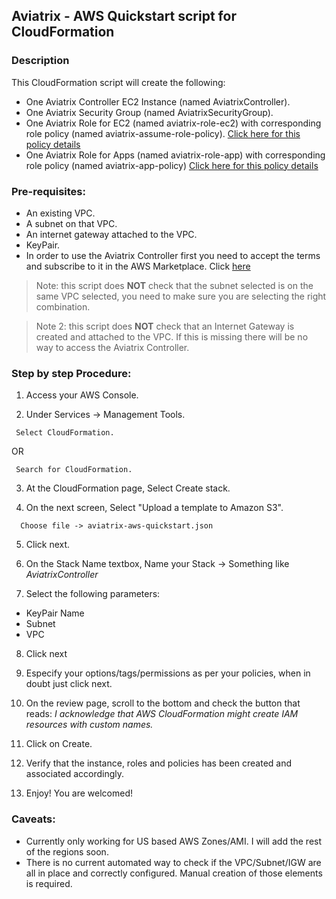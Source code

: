 ## Aviatrix - AWS Quickstart script for CloudFormation

### Description
This CloudFormation script will create the following:

* One Aviatrix Controller EC2 Instance (named AviatrixController).
* One Aviatrix Security Group (named AviatrixSecurityGroup).
* One Aviatrix Role for EC2 (named aviatrix-role-ec2) with corresponding role policy (named aviatrix-assume-role-policy). [Click here for this policy details](https://s3-us-west-2.amazonaws.com/aviatrix-download/iam_assume_role_policy.txt)
* One Aviatrix Role for Apps (named aviatrix-role-app) with corresponding role policy (named aviatrix-app-policy) [Click here for this policy details](https://s3-us-west-2.amazonaws.com/aviatrix-download/IAM_access_policy_for_CloudN.txt)

### Pre-requisites:

* An existing VPC.
* A subnet on that VPC.
* An internet gateway attached to the VPC.
* KeyPair.
* In order to use the Aviatrix Controller first you need to accept the terms and subscribe to it in the AWS Marketplace.  Click [here](https://aws.amazon.com/marketplace/pp?sku=zemc6exdso42eps9ki88l9za)

> Note: this script does **NOT** check that the subnet selected is on the same VPC selected, you need to make sure you are selecting the right combination.

> Note 2: this script does **NOT** check that an Internet Gateway is created and attached to the VPC. If this is missing there will be no way to access the Aviatrix Controller.

### Step by step Procedure:

1. Access your AWS Console.

2. Under Services -> Management Tools.
```
 Select CloudFormation.
 ```
 OR
```
 Search for CloudFormation.
```

3. At the CloudFormation page, Select Create stack.

4. On the next screen, Select "Upload a template to Amazon S3".
```
  Choose file -> aviatrix-aws-quickstart.json
```
5. Click next.

6. On the Stack Name textbox, Name your Stack -> Something like *AviatrixController*

7. Select the following parameters:

  * KeyPair Name
  * Subnet
  * VPC

8. Click next

9. Especify your options/tags/permissions as per your policies, when in doubt just click next.

10. On the review page, scroll to the bottom and check the button that reads:
*I acknowledge that AWS CloudFormation might create IAM resources with custom names.*

11. Click on Create.

12. Verify that the instance, roles and policies has been created and associated accordingly.

13. Enjoy! You are welcomed!

### Caveats:

* Currently only working for US based AWS Zones/AMI. I will add the rest of the regions soon.
* There is no current automated way to check if the VPC/Subnet/IGW are all in place and correctly configured. Manual creation of those elements is required.
